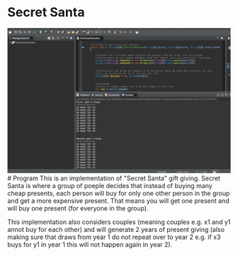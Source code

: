 # Secret Santa
<img src="Image/secsant.png">
# Program
This is an implementation of "Secret Santa" gift giving. Secret Santa is where a group of poeple decides that instead of buying many cheap presents, each person will buy for only one other person in the group and get a more expensive present. That means you will get one present and will buy one present (for everyone in the group).

This implementation also considers couples (meaning couples e.g. x1 and y1 annot buy for each other) and will generate 2 years of present giving (also making sure that draws from year 1 do not repeat over to year 2 e.g. if x3 buys for y1 in year 1 this will not happen again in year 2).
